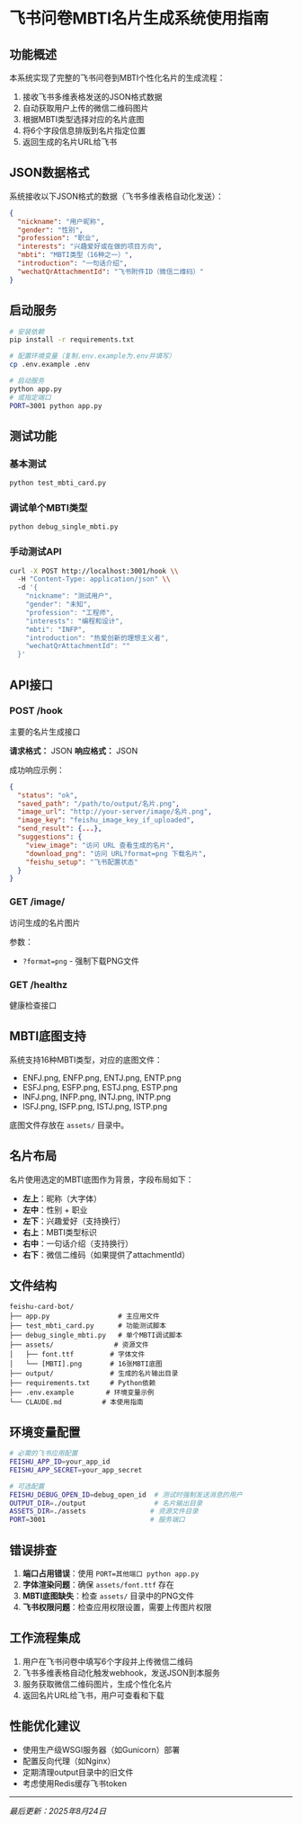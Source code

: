 # 飞书问卷MBTI名片生成系统使用指南

## 功能概述

本系统实现了完整的飞书问卷到MBTI个性化名片的生成流程：
1. 接收飞书多维表格发送的JSON格式数据
2. 自动获取用户上传的微信二维码图片
3. 根据MBTI类型选择对应的名片底图
4. 将6个字段信息排版到名片指定位置
5. 返回生成的名片URL给飞书

## JSON数据格式

系统接收以下JSON格式的数据（飞书多维表格自动化发送）：

```json
{
  "nickname": "用户昵称",
  "gender": "性别", 
  "profession": "职业",
  "interests": "兴趣爱好或在做的项目方向",
  "mbti": "MBTI类型（16种之一）",
  "introduction": "一句话介绍",
  "wechatQrAttachmentId": "飞书附件ID（微信二维码）"
}
```

## 启动服务

```bash
# 安装依赖
pip install -r requirements.txt

# 配置环境变量（复制.env.example为.env并填写）
cp .env.example .env

# 启动服务
python app.py
# 或指定端口
PORT=3001 python app.py
```

## 测试功能

### 基本测试
```bash
python test_mbti_card.py
```

### 调试单个MBTI类型
```bash
python debug_single_mbti.py
```

### 手动测试API
```bash
curl -X POST http://localhost:3001/hook \\
  -H "Content-Type: application/json" \\
  -d '{
    "nickname": "测试用户",
    "gender": "未知",
    "profession": "工程师", 
    "interests": "编程和设计",
    "mbti": "INFP",
    "introduction": "热爱创新的理想主义者",
    "wechatQrAttachmentId": ""
  }'
```

## API接口

### POST /hook
主要的名片生成接口

**请求格式：** JSON
**响应格式：** JSON

成功响应示例：
```json
{
  "status": "ok",
  "saved_path": "/path/to/output/名片.png",
  "image_url": "http://your-server/image/名片.png",
  "image_key": "feishu_image_key_if_uploaded",
  "send_result": {...},
  "suggestions": {
    "view_image": "访问 URL 查看生成的名片",
    "download_png": "访问 URL?format=png 下载名片", 
    "feishu_setup": "飞书配置状态"
  }
}
```

### GET /image/<filename>
访问生成的名片图片

参数：
- `?format=png` - 强制下载PNG文件

### GET /healthz
健康检查接口

## MBTI底图支持

系统支持16种MBTI类型，对应的底图文件：
- ENFJ.png, ENFP.png, ENTJ.png, ENTP.png
- ESFJ.png, ESFP.png, ESTJ.png, ESTP.png  
- INFJ.png, INFP.png, INTJ.png, INTP.png
- ISFJ.png, ISFP.png, ISTJ.png, ISTP.png

底图文件存放在 `assets/` 目录中。

## 名片布局

名片使用选定的MBTI底图作为背景，字段布局如下：
- **左上**：昵称（大字体）
- **左中**：性别 + 职业  
- **左下**：兴趣爱好（支持换行）
- **右上**：MBTI类型标识
- **右中**：一句话介绍（支持换行）
- **右下**：微信二维码（如果提供了attachmentId）

## 文件结构

```
feishu-card-bot/
├── app.py                 # 主应用文件
├── test_mbti_card.py      # 功能测试脚本
├── debug_single_mbti.py   # 单个MBTI调试脚本
├── assets/               # 资源文件
│   ├── font.ttf         # 字体文件
│   └── [MBTI].png       # 16张MBTI底图
├── output/              # 生成的名片输出目录
├── requirements.txt     # Python依赖
├── .env.example        # 环境变量示例
└── CLAUDE.md          # 本使用指南
```

## 环境变量配置

```bash
# 必需的飞书应用配置
FEISHU_APP_ID=your_app_id
FEISHU_APP_SECRET=your_app_secret

# 可选配置
FEISHU_DEBUG_OPEN_ID=debug_open_id  # 测试时强制发送消息的用户
OUTPUT_DIR=./output                 # 名片输出目录
ASSETS_DIR=./assets                # 资源文件目录
PORT=3001                          # 服务端口
```

## 错误排查

1. **端口占用错误**：使用 `PORT=其他端口 python app.py`
2. **字体渲染问题**：确保 `assets/font.ttf` 存在
3. **MBTI底图缺失**：检查 `assets/` 目录中的PNG文件
4. **飞书权限问题**：检查应用权限设置，需要上传图片权限

## 工作流程集成

1. 用户在飞书问卷中填写6个字段并上传微信二维码
2. 飞书多维表格自动化触发webhook，发送JSON到本服务
3. 服务获取微信二维码图片，生成个性化名片
4. 返回名片URL给飞书，用户可查看和下载

## 性能优化建议

- 使用生产级WSGI服务器（如Gunicorn）部署
- 配置反向代理（如Nginx）
- 定期清理output目录中的旧文件
- 考虑使用Redis缓存飞书token

---

*最后更新：2025年8月24日*